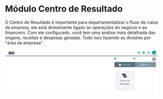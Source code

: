 # Módulo Centro de Resultado

 O Centro de Resultado é importante para departamentalizar o fluxo de caixa da empresa, ele está diretamente ligado às operações do negócio e ao financeiro. Com ele configurado, você tem uma análise mais detalhada das origens, receitas e despesas geradas. Tudo isso fazendo as divisões por "área da empresa".

 ![](/erp-v2/marketplace/extensions/br.com.gestao-online.module.centro-resultado/assets/modulo_centro_resultado_01.png)